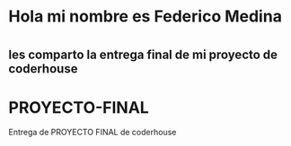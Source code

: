 <h1> Hola mi nombre es Federico Medina <h1>
<h2> les comparto la entrega final de mi proyecto de coderhouse <h2>

# PROYECTO-FINAL
Entrega de PROYECTO FINAL de coderhouse
